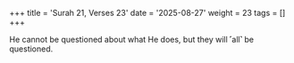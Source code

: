 +++
title = 'Surah 21, Verses 23'
date = '2025-08-27'
weight = 23
tags = []
+++

He cannot be questioned about what He does, but they will ˹all˺ be questioned.